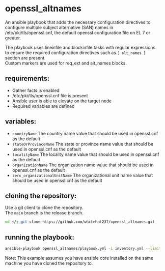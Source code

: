 openssl_altnames
================

An ansible playbook that adds the necessary configuration directives to configure multiple subject alternative (SAN) names in /etc/pki/tls/openssl.cnf, 
the default openssl configuration file on EL 7 or greater.

The playbook uses lineinfile and blockinfile tasks with regular expressions to ensure the required configuration directives 
such as `[ alt_names ]` section are present.  
Custom markers are used for req_ext and alt_names blocks.

requirements:
-------------
* Gather facts is enabled
* /etc/pki/tls/openssl.cnf file is present
* Ansible user is able to elevate on the target node
* Required variables are defined


variables:
----------
* `countryName` The country name value that should be used in openssl.cnf as the default
* `stateOrProvinceName` The state or province name value that should be used in openssl.cnf as the default
* `localityName` The locality name value that should be used in openssl.cnf as the default
* `organizationName` The organization name value that should be used in openssl.cnf as the default
* `zero_organizationalUnitName` The organizational unit name value that should be used in openssl.cnf as the default

cloning the repository:
-----------------------
Use a git client to clone the repository.  
The `main` branch is the release branch.

```bash
cd ~/; git clone https://github.com/whitehat237/openssl_altnames.git
```

running the playbook:
---------------------

```bash
ansible-playbook openssl_altnames/playbook.yml -i inventory.yml --limit host.example.com --user local --become -kK
```

Note: This example assumes you have ansible core installed on the same machine you have cloned the repository to.
